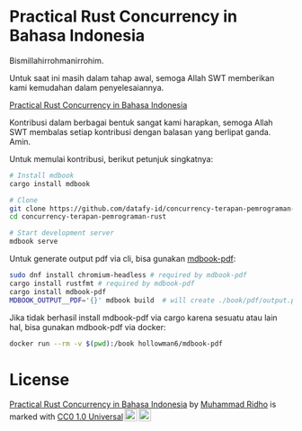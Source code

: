 # Practical Rust Concurrency in Bahasa Indonesia

Bismillahirrohmanirrohim.

Untuk saat ini masih dalam tahap awal, semoga Allah SWT memberikan kami
kemudahan dalam penyelesaiannya.

[Practical Rust Concurrency in Bahasa
Indonesia](https://datafy-id.github.io/concurrency-terapan-pemrograman-rust/)

Kontribusi dalam berbagai bentuk sangat kami harapkan, semoga Allah SWT membalas
setiap kontribusi dengan balasan yang berlipat ganda. Amin.

Untuk memulai kontribusi, berikut petunjuk singkatnya:

```sh
# Install mdbook
cargo install mdbook

# Clone
git clone https://github.com/datafy-id/concurrency-terapan-pemrograman-rust.git
cd concurrency-terapan-pemrograman-rust

# Start development server
mdbook serve
```

Untuk generate output pdf via cli, bisa gunakan
[mdbook-pdf](https://github.com/HollowMan6/mdbook-pdf):

```sh
sudo dnf install chromium-headless # required by mdbook-pdf
cargo install rustfmt # required by mdbook-pdf
cargo install mdbook-pdf
MDBOOK_OUTPUT__PDF='{}' mdbook build  # will create ./book/pdf/output.pdf
```

Jika tidak berhasil install mdbook-pdf via cargo karena sesuatu atau lain hal,
bisa gunakan mdbook-pdf via docker:

```sh
docker run --rm -v $(pwd):/book hollowman6/mdbook-pdf
```


# License

<p xmlns:cc="http://creativecommons.org/ns#" xmlns:dct="http://purl.org/dc/terms/"><a property="dct:title" rel="cc:attributionURL" href="https://github.com/datafy-id/concurrency-terapan-pemrograman-rust/">Practical Rust Concurrency in Bahasa Indonesia</a> by <a rel="cc:attributionURL dct:creator" property="cc:attributionName" href="https://kb.datafy.id">Muhammad Ridho</a> is marked with <a href="http://creativecommons.org/publicdomain/zero/1.0?ref=chooser-v1" target="_blank" rel="license noopener noreferrer" style="display:inline-block;">CC0 1.0 Universal<img style="height:22px!important;margin-left:3px;vertical-align:text-bottom;" src="https://mirrors.creativecommons.org/presskit/icons/cc.svg?ref=chooser-v1"><img style="height:22px!important;margin-left:3px;vertical-align:text-bottom;" src="https://mirrors.creativecommons.org/presskit/icons/zero.svg?ref=chooser-v1"></a></p>
